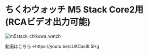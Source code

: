# ちくわウォッチ M5 Stack Core2用 (RCAビデオ出力可能)
![m5stack_chikuwa_watch](https://user-images.githubusercontent.com/124578804/236508799-c1d653bb-7253-412a-ae39-3d03219a1ec2.png)
<p>動画はこちら→https://youtu.be/cUKCas8L5Hg</p>
